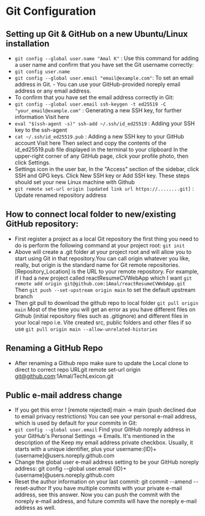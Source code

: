 # Git Configuration

## Setting up Git & GitHub on a new Ubuntu/Linux installation

- `git config --global user.name "Amal K"` : Use this command for adding a user name and confirm that you have set the Git username correctly:
- `git config user.name`
- `git config --global user.email "email@example.com"`: To set an email address in Git. - You can use your GitHub-provided noreply email address or any email address.
- To confirm that you have set the email address correctly in Git:
- `git config --global user.email ssh-keygen -t ed25519 -C "your_email@example.com"` : Generating a new SSH key, for further information Visit here
- `eval "$(ssh-agent -s)" ssh-add ~/.ssh/id_ed25519` : Adding your SSH key to the ssh-agent
- `cat ~/.ssh/id_ed25519.pub` : Adding a new SSH key to your GitHub account Visit here
  Then select and copy the contents of the id_ed25519.pub file displayed in the terminal to your clipboard In the upper-right corner of any GitHub page, click your profile photo, then click Settings.
- Settings icon in the user bar, In the "Access" section of the sidebar, click SSH and GPG keys. Click New SSH key or Add SSH key. These steps should set your new Linux machine with Github
- `git remote set-url origin [updated link url https://........git]` : Update renamed repository address

## How to connect local folder to new/existing GitHub repository:

- First register a project as a local Git repository the first thing you need to do is perform the following command at your project root: `git init`
- Above will create a .git folder at your project root and will allow you to start using Git in that repository.You can call origin whatever you like, really, but origin is the standard name for Git remote repositories. [Repository_Location] is the URL to your remote repository. For example, if I had a new project called reactResumeCVWebApp which I want `git remote add origin git@github.com:1Amal/reactResumeCVWebApp.git` Then `git push --set-upstream origin main` to set the default upstream branch
- Then git pull to download the github repo to local folder `git pull origin main` Most of the time you will get an error as you have different files on Github (initial repository files such as .gitignore) and different files in your local repo i.e. Vite created src, public folders and other files if so use `git pull origin main --allow-unrelated-histories`

## Renaming a GitHub Repo

- After renaming a Github repo make sure to update the Local clone to direct to correct repo URLgit remote set-url origin git@github.com:1Amal/TechLexicon.git

## Public e-mail address change

- If you get this error ! [remote rejected] main -> main (push declined due to email privacy restrictions) You can see your personal e-mail address, which is used by default for your commits in Git:
- `git config --global user.email` Find your GitHub noreply address in your GitHub's Personal Settings → Emails. It's mentioned in the description of the Keep my email address private checkbox. Usually, it starts with a unique identifier, plus your username:{ID}+{username}@users.noreply.github.com
- Change the global user e-mail address setting to be your GitHub noreply address: git config --global user.email {ID}+{username}@users.noreply.github.com
- Reset the author information on your last commit: git commit --amend --reset-author If you have multiple commits with your private e-mail address, see this answer. Now you can push the commit with the noreply e-mail address, and future commits will have the noreply e-mail address as well.